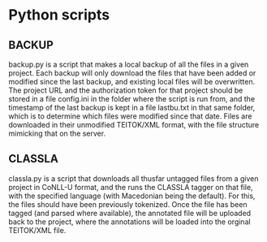 # Python scripts

## BACKUP

backup.py is a script that makes a local backup of all the files in a given project. Each backup will only 
download the files that have been added or modified since the last backup, and existing local files will be overwritten.
The project URL and the authorization token for that project should be stored in a file config.ini in the folder where 
the script is run from, and the timestamp of the last backup is kept in a file lastbu.txt in that same folder, which is to 
determine which files were modified since that date. Files are downloaded in their unmodified TEITOK/XML format, with the
file structure mimicking that on the server.
 

## CLASSLA

classla.py is a script that downloads all thusfar untagged files from a given project in CoNLL-U format, and the
runs the CLASSLA tagger on that file, with the specified language (with Macedonian being the default). 
For this, the files should have been previously tokenized. Once the
file has been tagged (and parsed where available), the annotated file 
will be uploaded back to the project, where the annotations will be loaded into the orginal TEITOK/XML file.   